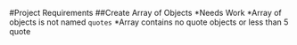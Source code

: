 #Project Requirements
##Create Array of Objects
*Needs Work
  *Array of objects is not named `quotes`
  *Array contains no quote objects or less than 5 quote
